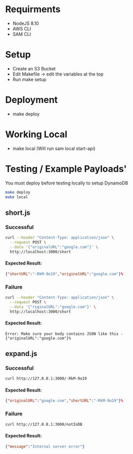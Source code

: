 # Requirments
- NodeJS 8.10
- AWS CLI
- SAM CLI
# Setup
- Create an S3 Bucket
- Edit Makefile -> edit the variables at the top
- Run make setup
# Deployment
- make deploy
# Working Local
- make local (Will run sam local start-api)

 # Testing / Example Payloads'
You must deploy before testing locally to setup DynamoDB
 ```bash
make deploy
make local
 ```
 ## short.js
### Successful
```bash
curl --header "Content-Type: application/json" \
  --request POST \
  --data '{"originalURL":"google.com"}' \
  http://localhost:3000/short
```
#### Expected Result:
```json
{"shortURL":"-RkM-9o19","originalURL":"google.com"}%
```

 ### Failure
```bash
curl --header "Content-Type: application/json" \
  --request POST \
  --data '{"riginalURL":"google.com"}' \
  http://localhost:3000/short
```
#### Expected Result:
```
Error: Make sure your body contains JSON like this - {"originalURL":"google.com"}%
```
## expand.js
### Successful
```bash
curl http://127.0.0.1:3000/-RkM-9o19
```
#### Expected Result:
```json
{"originalURL":"google.com","shortURL":"-RkM-9o19"}%
```
### Failure
```bash
curl http://127.0.0.1:3000/notInDB
```
#### Expected Result:
```json
{"message":"Internal server error"}
```